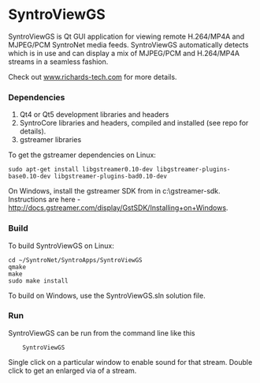 # SyntroViewGS

SyntroViewGS is Qt GUI application for viewing remote H.264/MP4A and MJPEG/PCM SyntroNet media feeds. SyntroViewGS automatically detects which is in use and can display a mix of MJPEG/PCM and H.264/MP4A streams in a seamless fashion.

Check out www.richards-tech.com for more details.

### Dependencies

1. Qt4 or Qt5 development libraries and headers
2. SyntroCore libraries and headers, compiled and installed (see repo for details). 
3. gstreamer libraries

To get the gstreamer dependencies on Linux:

	sudo apt-get install libgstreamer0.10-dev libgstreamer-plugins-base0.10-dev libgstreamer-plugins-bad0.10-dev	

On Windows, install the gstreamer SDK from in c:\gstreamer-sdk. Instructions are here - http://docs.gstreamer.com/display/GstSDK/Installing+on+Windows.


### Build 

To build SyntroViewGS on Linux:

	cd ~/SyntroNet/SyntroApps/SyntroViewGS
	qmake
	make
	sudo make install

To build on Windows, use the SyntroViewGS.sln solution file.

### Run

SyntroViewGS can be run from the command line like this

        SyntroViewGS

Single click on a particular window to enable sound for that stream. Double click to get an enlarged via of a stream.


